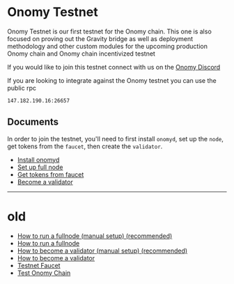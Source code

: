 # Onomy Testnet

Onomy Testnet is our first testnet for the Onomy chain. This one is also focused on proving out the Gravity bridge as well as deployment methodology and other custom modules for the upcoming production Onomy chain and Onomy chain incentivized testnet

If you would like to join this testnet connect with us on the [Onomy Discord](testnet.md)

If you are looking to integrate against the Onomy testnet you can use the public rpc

```
147.182.190.16:26657
```

## Documents

In order to join the testnet, you'll need to first install `onomyd`, set up the `node`, get tokens from the `faucet`, then create the `validator`.

- [Install onomyd](onomy-testnet-docs/install-onomyd.md)
- [Set up full node](onomy-testnet-docs/setting-up-a-full-node.md)
- [Get tokens from faucet](onomy-testnet-docs/utilize-faucet.md)
- [Become a validator](onomy-testnet-docs/setting-up-Svalidator.md)

--- 
# old

- [How to run a fullnode (manual setup) (recommended)](onomy-testnet-docs/setting-up-a-fullnode-manual.md)
- [How to run a fullnode](onomy-testnet-docs/setting-up-a-fullnode.md)
- [How to become a validator (manual setup) (recommended)](onomy-testnet-docs/setting-up-a-validator-manual.md)
- [How to become a validator](onomy-testnet-docs/setting-up-a-validator.md)
- [Testnet Faucet](onomy-testnet-docs/faucet.md)
- [Test Onomy Chain](onomy-testnet-docs/testing-gravity.md)
